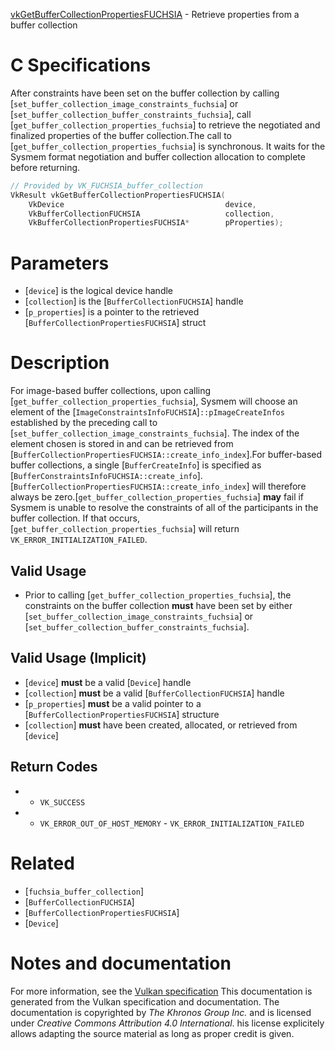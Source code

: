 [vkGetBufferCollectionPropertiesFUCHSIA](https://www.khronos.org/registry/vulkan/specs/1.3-extensions/man/html/vkGetBufferCollectionPropertiesFUCHSIA.html) - Retrieve properties from a buffer collection

# C Specifications
After constraints have been set on the buffer collection by calling
[`set_buffer_collection_image_constraints_fuchsia`] or
[`set_buffer_collection_buffer_constraints_fuchsia`], call
[`get_buffer_collection_properties_fuchsia`] to retrieve the negotiated and
finalized properties of the buffer collection.The call to [`get_buffer_collection_properties_fuchsia`] is synchronous.
It waits for the Sysmem format negotiation and buffer collection allocation
to complete before returning.
```c
// Provided by VK_FUCHSIA_buffer_collection
VkResult vkGetBufferCollectionPropertiesFUCHSIA(
    VkDevice                                    device,
    VkBufferCollectionFUCHSIA                   collection,
    VkBufferCollectionPropertiesFUCHSIA*        pProperties);
```

# Parameters
- [`device`] is the logical device handle
- [`collection`] is the [`BufferCollectionFUCHSIA`] handle
- [`p_properties`] is a pointer to the retrieved [`BufferCollectionPropertiesFUCHSIA`] struct

# Description
For image-based buffer collections, upon calling
[`get_buffer_collection_properties_fuchsia`], Sysmem will choose an element
of the [`ImageConstraintsInfoFUCHSIA`]`::pImageCreateInfos`
established by the preceding call to
[`set_buffer_collection_image_constraints_fuchsia`].
The index of the element chosen is stored in and can be retrieved from
[`BufferCollectionPropertiesFUCHSIA::create_info_index`].For buffer-based buffer collections, a single [`BufferCreateInfo`] is
specified as [`BufferConstraintsInfoFUCHSIA::create_info`].
[`BufferCollectionPropertiesFUCHSIA::create_info_index`] will
therefore always be zero.[`get_buffer_collection_properties_fuchsia`] **may**  fail if Sysmem is unable
to resolve the constraints of all of the participants in the buffer
collection.
If that occurs, [`get_buffer_collection_properties_fuchsia`] will return
`VK_ERROR_INITIALIZATION_FAILED`.
## Valid Usage
-    Prior to calling [`get_buffer_collection_properties_fuchsia`], the constraints on the buffer collection  **must**  have been set by either [`set_buffer_collection_image_constraints_fuchsia`] or [`set_buffer_collection_buffer_constraints_fuchsia`].

## Valid Usage (Implicit)
-  [`device`] **must**  be a valid [`Device`] handle
-  [`collection`] **must**  be a valid [`BufferCollectionFUCHSIA`] handle
-  [`p_properties`] **must**  be a valid pointer to a [`BufferCollectionPropertiesFUCHSIA`] structure
-  [`collection`] **must**  have been created, allocated, or retrieved from [`device`]

## Return Codes
*   - `VK_SUCCESS` 
*   - `VK_ERROR_OUT_OF_HOST_MEMORY`  - `VK_ERROR_INITIALIZATION_FAILED`

# Related
- [`fuchsia_buffer_collection`]
- [`BufferCollectionFUCHSIA`]
- [`BufferCollectionPropertiesFUCHSIA`]
- [`Device`]

# Notes and documentation
For more information, see the [Vulkan specification](https://www.khronos.org/registry/vulkan/specs/1.3-extensions/html/vkspec.html)
This documentation is generated from the Vulkan specification and documentation.
The documentation is copyrighted by *The Khronos Group Inc.* and is licensed under *Creative Commons Attribution 4.0 International*.
his license explicitely allows adapting the source material as long as proper credit is given.
        